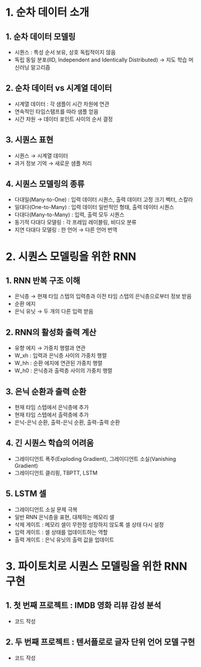 # 1. 순차 데이터 소개

## 1. 순차 데이터 모델링

- 시퀀스 : 특성 순서 보유, 상호 독립적이지 않음
- 독립 동일 분포(IID, Independent and Identically Distributed) → 지도 학습 머신러닝 알고리즘

## 2. 순차 데이터 vs 시계열 데이터

- 시계열 데이터 : 각 샘플이 시간 차원에 연관
- 연속적인 타임스탬프를 따라 샘플 얻음
- 시간 차원 → 데이터 포인트 사이의 순서 결정

## 3. 시퀀스 표현

- 시퀀스 → 시계열 데이터
- 과거 정보 기억 → 새로운 샘플 처리

## 4. 시퀀스 모델링의 종류

- 다대일(Many-to-One) : 입력 데이터 시퀀스, 출력 데이터 고정 크기 벡터, 스칼라
- 일대다(One-to-Many) : 입력 데이터 일반적인 형태, 출력 데이터 시퀀스
- 다대다(Many-to-Many) : 입력, 출력 모두 시퀀스
- 동기적 다대다 모델링 : 각 프레임 레이블링, 비디오 분류
- 지연 다대다 모델링 : 한 언어 → 다른 언어 번역

# 2. 시퀀스 모델링을 위한 RNN

## 1. RNN 반복 구조 이해

- 은닉층 → 현재 타임 스텝의 입력층과 이전 타임 스텝의 은닉층으로부터 정보 받음
- 순환 에지
- 은닉 유닛 → 두 개의 다른 입력 받음

## 2. RNN의 활성화 출력 계산

- 유향 에지 → 가중치 행렬과 연관
- W_xh : 입력과 은닉층 사이의 가중치 행렬
- W_hh : 순환 에지에 연관된 가중치 행렬
- W_h0 : 은닉층과 출력층 사이의 가중치 행렬

## 3. 은닉 순환과 출력 순환

- 현재 타임 스텝에서 은닉층에 추가
- 현재 타임 스텝에서 출력층에 추가
- 은닉-은닉 순환, 출력-은닉 순환, 출력-출력 순환

## 4. 긴 시퀀스 학습의 어려움

- 그레이디언트 폭주(Exploding Gradient), 그레이디언트 소실(Vanishing Gradient)
- 그레이디언트 클리핑, TBPTT, LSTM

## 5. LSTM 셀

- 그레이디언트 소실 문제 극복
- 일반 RNN 은닉층을 표현, 대체하는 메모리 셀
- 삭제 게이트 : 메모리 셀이 무한정 성장하지 않도록 셀 상태 다시 설정
- 입력 게이트 : 셀 상태를 업데이트하는 역할
- 출력 게이트 : 은닉 유닛의 출력 값을 업데이트

# 3. 파이토치로 시퀀스 모델링을 위한 RNN 구현

## 1. 첫 번째 프로젝트 : IMDB 영화 리뷰 감성 분석

- 코드 작성

## 2. 두 번째 프로젝트 : 텐서플로로 글자 단위 언어 모델 구현

- 코드 작성